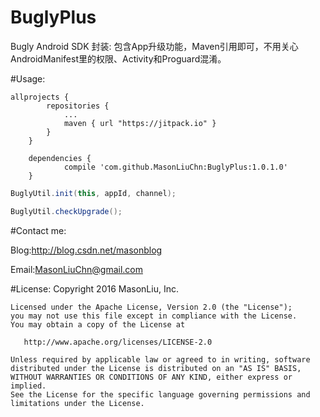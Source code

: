 # BuglyPlus

Bugly Android SDK 封装: 包含App升级功能，Maven引用即可，不用关心AndroidManifest里的权限、Activity和Proguard混淆。


#Usage:

```goovy
allprojects {
		repositories {
			...
			maven { url "https://jitpack.io" }
		}
	}

	dependencies {
	        compile 'com.github.MasonLiuChn:BuglyPlus:1.0.1.0'
	}
```

```java
BuglyUtil.init(this, appId, channel);
```

```java
BuglyUtil.checkUpgrade();
```

#Contact me:

Blog:http://blog.csdn.net/masonblog

Email:MasonLiuChn@gmail.com

#License:
    Copyright 2016 MasonLiu, Inc.

    Licensed under the Apache License, Version 2.0 (the "License");
    you may not use this file except in compliance with the License.
    You may obtain a copy of the License at

       http://www.apache.org/licenses/LICENSE-2.0

    Unless required by applicable law or agreed to in writing, software
    distributed under the License is distributed on an "AS IS" BASIS,
    WITHOUT WARRANTIES OR CONDITIONS OF ANY KIND, either express or implied.
    See the License for the specific language governing permissions and
    limitations under the License.


